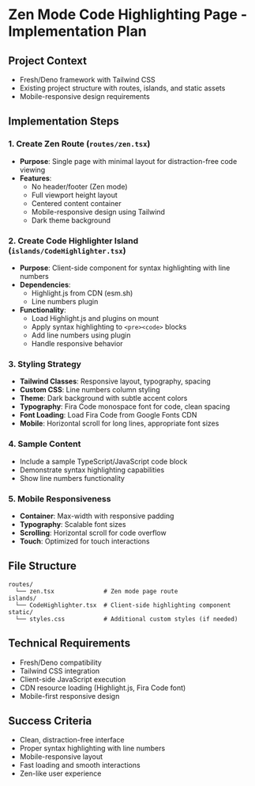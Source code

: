 # Zen Mode Code Highlighting Page - Implementation Plan

## Project Context

- Fresh/Deno framework with Tailwind CSS
- Existing project structure with routes, islands, and static assets
- Mobile-responsive design requirements

## Implementation Steps

### 1. Create Zen Route (`routes/zen.tsx`)

- **Purpose**: Single page with minimal layout for distraction-free code viewing
- **Features**:
  - No header/footer (Zen mode)
  - Full viewport height layout
  - Centered content container
  - Mobile-responsive design using Tailwind
  - Dark theme background

### 2. Create Code Highlighter Island (`islands/CodeHighlighter.tsx`)

- **Purpose**: Client-side component for syntax highlighting with line numbers
- **Dependencies**:
  - Highlight.js from CDN (esm.sh)
  - Line numbers plugin
- **Functionality**:
  - Load Highlight.js and plugins on mount
  - Apply syntax highlighting to `<pre><code>` blocks
  - Add line numbers using plugin
  - Handle responsive behavior

### 3. Styling Strategy

- **Tailwind Classes**: Responsive layout, typography, spacing
- **Custom CSS**: Line numbers column styling
- **Theme**: Dark background with subtle accent colors
- **Typography**: Fira Code monospace font for code, clean spacing
- **Font Loading**: Load Fira Code from Google Fonts CDN
- **Mobile**: Horizontal scroll for long lines, appropriate font sizes

### 4. Sample Content

- Include a sample TypeScript/JavaScript code block
- Demonstrate syntax highlighting capabilities
- Show line numbers functionality

### 5. Mobile Responsiveness

- **Container**: Max-width with responsive padding
- **Typography**: Scalable font sizes
- **Scrolling**: Horizontal scroll for code overflow
- **Touch**: Optimized for touch interactions

## File Structure

```
routes/
  └── zen.tsx              # Zen mode page route
islands/
  └── CodeHighlighter.tsx  # Client-side highlighting component
static/
  └── styles.css           # Additional custom styles (if needed)
```

## Technical Requirements

- Fresh/Deno compatibility
- Tailwind CSS integration
- Client-side JavaScript execution
- CDN resource loading (Highlight.js, Fira Code font)
- Mobile-first responsive design

## Success Criteria

- Clean, distraction-free interface
- Proper syntax highlighting with line numbers
- Mobile-responsive layout
- Fast loading and smooth interactions
- Zen-like user experience
